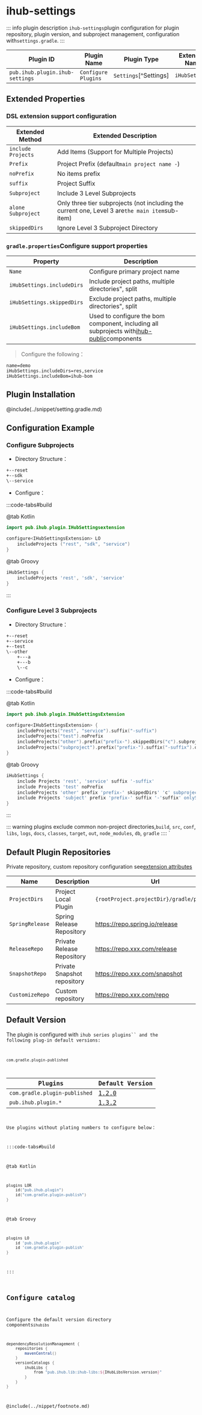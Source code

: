 # ihub-settings

::: info plugin description
`ihub-settings`plugin configuration for plugin repository, plugin version, and subproject management, configuration with`settings.gradle`.
:::

| Plugin ID                       | Plugin Name         | Plugin Type           | Extension Name |
| ------------------------------- | ------------------- | --------------------- | -------------- |
| `pub.ihub.plugin.ihub-settings` | `Configure Plugins` | `Settings`[^Settings] | `iHubSettings` |

## Extended Properties

### DSL extension support configuration

| Extended Method    | Extended Description                                                                            |
| ------------------ | ----------------------------------------------------------------------------------------------- |
| `include Projects` | Add Items (Support for Multiple Projects)                                                       |
| `Prefix`           | Project Prefix (default`main project name -`)                                                   |
| `noPrefix`         | No items prefix                                                                                 |
| `suffix`           | Project Suffix                                                                                  |
| `Subproject`       | Include 3 Level Subprojects                                                                     |
| `alone Subproject` | Only three tier subprojects (not including the current one, Level 3 are`the main item`sub-item) |
| `skippedDirs`      | Ignore Level 3 Subproject Directory                                                             |

### `gradle.properties`Configure support properties

| Property                   | Description                                                                                             |
| -------------------------- | ------------------------------------------------------------------------------------------------------- |
| `Name`                     | Configure primary project name                                                                          |
| `iHubSettings.includeDirs` | Include project paths, multiple directories", split                                                     |
| `iHubSettings.skippedDirs` | Exclude project paths, multiple directories", split                                                     |
| `iHubSettings.includeBom`  | Used to configure the bom component, including all subprojects with[ihub-public](iHubPublish)components |

> Configure the following：

```properties
name=demo
iHubSettings.includeDirs=res,service
iHubSettings.includeBom=ihub-bom
```

## Plugin Installation

@include(../snippet/setting.gradle.md)

## Configuration Example

### Configure Subprojects

- Directory Structure：

```
+--reset
+--sdk
\--service
```

- Configure：

:::code-tabs#build

@tab Kotlin

```kotlin
import pub.ihub.plugin.IHubSettingsextension

configure<IHubSettingsExtension> LO
    includeProjects ("rest", "sdk", "service")
}
```

@tab Groovy

```groovy
iHubSettings {
    includeProjects 'rest', 'sdk', 'service'
}
```

:::

### Configure Level 3 Subprojects

- Directory Structure：

```
+--reset
+--service
+--test
\--other
    +---a
    +---b
    \--c
```

- Configure：

:::code-tabs#build

@tab Kotlin

```kotlin
import pub.ihub.plugin.IHubSettingsExtension

configure<IHubSettingsExtension> {
    includeProjects("rest", "service").suffix("-suffix")
    includeProjects("test").noPrefix
    includeProjects("other").prefix("prefix-").skippedDirs("c").subproject
    includeProjects("subproject").prefix("prefix-").suffix("-suffix").onlySubproject
}
```

@tab Groovy

```groovy
iHubSettings {
    include Projects 'rest', 'service' suffix '-suffix'
    include Projects 'test' noPrefix
    includeProjects 'other' prefix 'prefix-' skippedDirs' 'c' subproject
    include Projects 'subject' prefix 'prefix-' suffix '-'suffix' onlySubproject
}
```

:::

::: warning
plugins exclude common non-project directories,`build`, `src`, `conf`, `libs`, `logs`, `docs`, `classes`, `target`, `out`, `node_modules`, `db`, `gradle` :::: `

## Default Plugin Repositories

Private repository, custom repository configuration see[extension attributes](iHub#扩展属性)

| Name            | Description                 | Url                                       |
| --------------- | --------------------------- | ----------------------------------------- |
| `ProjectDirs`   | Project Local Plugin        | `{rootProject.projectDir}/gradle/plugins` |
| `SpringRelease` | Spring Release Repository   | https://repo.spring.io/release            |
| `ReleaseRepo`   | Private Release Repository  | https://repo.xxx.com/release              |
| `SnapshotRepo`  | Private Snapshot repository | https://repo.xxx.com/snapshot             |
| `CustomizeRepo` | Custom repository           | https://repo.xxx.com/repo                 |

## Default Version

The plugin is configured with <code>ihub series plugins`` and the following plug-in default versions:

`com.gradle.plugin-published`</p> 

| Plugins                       | Default Version                                                      |
| ----------------------------- | -------------------------------------------------------------------- |
| `com.gradle.plugin-published` | [1.2.0](https://plugins.gradle.org/plugin/com.gradle.plugin-publish) |
| `pub.ihub.plugin.*`           | [1.3.2](https://plugins.gradle.org/plugin/pub.ihub.plugin)           |


Use plugins without plating numbers to configure below：

:::code-tabs#build

@tab Kotlin



```kotlin
plugins LOR
    id("pub.ihub.plugin")
    id("com.gradle.plugin-publish")
}
```


@tab Groovy



```groovy
plugins LO
    id 'pub.ihub.plugin'
    id 'com.gradle.plugin-publish'
}
```


:::  



## Configure catalog

Configure the default version directory components`ihubibs`



```groovy
dependencyResolutionManagement {
    repositories {
        mavenCentral()
    }
    versionCatalogs {
        ihubLibs {
            from "pub.ihub.lib:ihub-libs:${IHubLibsVersion.version}"
        }
    }
}
```


@include(../nippet/footnote.md)